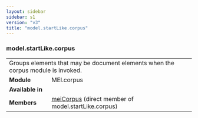 ```yaml
---
layout: sidebar
sidebar: s1
version: "v3"
title: "model.startLike.corpus"
---
```

<div class="classSpec model">
   <h3 id="model.startLike.corpus">model.startLike.corpus</h3>
   <table class="wovenodd">
      <tr>
         <td colspan="2" class="wovenodd-col2">Groups elements that may be document elements when the corpus module is invoked.</td>
      </tr>
      <tr>
         <td class="wovenodd-col1"><strong>Module</strong></td>
         <td class="wovenodd-col2">MEI.corpus</td>
      </tr>
      <tr>
         <td class="wovenodd-col1"><strong>Available in</strong></td>
         <td class="wovenodd-col2">
            <div class="parent"></div>
         </td>
      </tr>
      <tr>
         <td class="wovenodd-col1"><strong>Members</strong></td>
         <td class="wovenodd-col2">
            <div class="parent">
               <div><a class="link_odd_elementSpec" href="{{ site.baseurl }}/{{ page.version }}/elements/meicorpus.html">meiCorpus</a> (direct member of model.startLike.corpus)
               </div>
            </div>
         </td>
      </tr>
   </table>
</div>